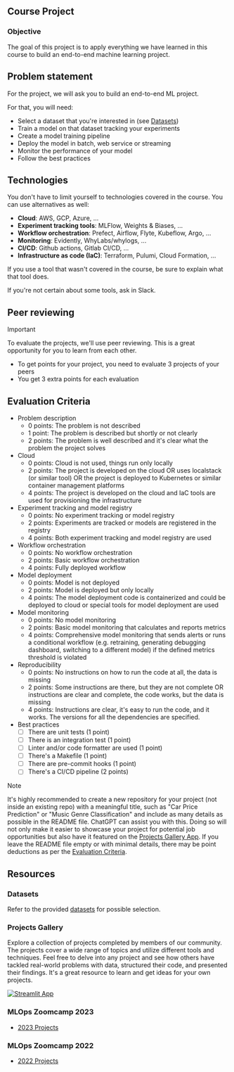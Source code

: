 ## Course Project

### Objective

The goal of this project is to apply everything we have learned
in this course to build an end-to-end machine learning project.

## Problem statement

For the project, we will ask you to build an end-to-end ML project. 

For that, you will need:

* Select a dataset that you're interested in (see [Datasets](#datasets))
* Train a model on that dataset tracking your experiments
* Create a model training pipeline
* Deploy the model in batch, web service or streaming
* Monitor the performance of your model
* Follow the best practices 


## Technologies 

You don't have to limit yourself to technologies covered in the course. You can use alternatives as well:

* **Cloud**: AWS, GCP, Azure, ... 
* **Experiment tracking tools**: MLFlow, Weights & Biases, ... 
* **Workflow orchestration**: Prefect, Airflow, Flyte, Kubeflow, Argo, ...
* **Monitoring**: Evidently, WhyLabs/whylogs, ...
* **CI/CD**: Github actions, Gitlab CI/CD, ...
* **Infrastructure as code (IaC)**: Terraform, Pulumi, Cloud Formation, ...

If you use a tool that wasn't covered in the course, be sure to explain what that tool does.

If you're not certain about some tools, ask in Slack.

## Peer reviewing

> [!IMPORTANT]  
> To evaluate the projects, we'll use peer reviewing. This is a great opportunity for you to learn from each other.
> * To get points for your project, you need to evaluate 3 projects of your peers
> * You get 3 extra points for each evaluation

## Evaluation Criteria

* Problem description
    * 0 points: The problem is not described
    * 1 point: The problem is described but shortly or not clearly 
    * 2 points: The problem is well described and it's clear what the problem the project solves
* Cloud
    * 0 points: Cloud is not used, things run only locally
    * 2 points: The project is developed on the cloud OR uses localstack (or similar tool) OR the project is deployed to Kubernetes or similar container management platforms
    * 4 points: The project is developed on the cloud and IaC tools are used for provisioning the infrastructure
* Experiment tracking and model registry
    * 0 points: No experiment tracking or model registry
    * 2 points: Experiments are tracked or models are registered in the registry
    * 4 points: Both experiment tracking and model registry are used
* Workflow orchestration
    * 0 points: No workflow orchestration
    * 2 points: Basic workflow orchestration
    * 4 points: Fully deployed workflow 
* Model deployment
    * 0 points: Model is not deployed
    * 2 points: Model is deployed but only locally
    * 4 points: The model deployment code is containerized and could be deployed to cloud or special tools for model deployment are used
* Model monitoring
    * 0 points: No model monitoring
    * 2 points: Basic model monitoring that calculates and reports metrics
    * 4 points: Comprehensive model monitoring that sends alerts or runs a conditional workflow (e.g. retraining, generating debugging dashboard, switching to a different model) if the defined metrics threshold is violated
* Reproducibility
    * 0 points: No instructions on how to run the code at all, the data is missing
    * 2 points: Some instructions are there, but they are not complete OR instructions are clear and complete, the code works, but the data is missing
    * 4 points: Instructions are clear, it's easy to run the code, and it works. The versions for all the dependencies are specified.
* Best practices
    * [ ] There are unit tests (1 point)
    * [ ] There is an integration test (1 point)
    * [ ] Linter and/or code formatter are used (1 point)
    * [ ] There's a Makefile (1 point)
    * [ ] There are pre-commit hooks (1 point)
    * [ ] There's a CI/CD pipeline (2 points)

> [!NOTE]
> It's highly recommended to create a new repository for your project (not inside an existing repo) with a meaningful title, such as
> "Car Price Prediction" or "Music Genre Classification" and include as many details as possible in the README file. ChatGPT can assist you with this. Doing so will not only make it easier to showcase your project for potential job opportunities but also have it featured on the [Projects Gallery App](#projects-gallery).
> If you leave the README file empty or with minimal details, there may be point deductions as per the [Evaluation Criteria](#evaluation-criteria).

## Resources

### Datasets

Refer to the provided [datasets](https://github.com/DataTalksClub/data-engineering-zoomcamp/blob/main/projects/datasets.md) for possible selection.

### Projects Gallery

Explore a collection of projects completed by members of our community. The projects cover a wide range of topics and utilize different tools and techniques. Feel free to delve into any project and see how others have tackled real-world problems with data, structured their code, and presented their findings. It's a great resource to learn and get ideas for your own projects.

[![Streamlit App](https://static.streamlit.io/badges/streamlit_badge_black_white.svg)](https://datatalksclub-projects.streamlit.app/)

### MLOps Zoomcamp 2023

* [2023 Projects](../cohorts/2023/07-project)

### MLOps Zoomcamp 2022

* [2022 Projects](../cohorts/2022/07-project)


